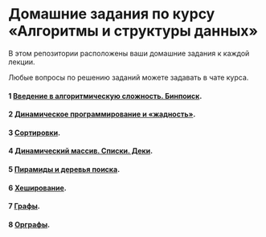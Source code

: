 # Домашние задания по курсу «Алгоритмы и структуры данных»

В этом репозитории расположены ваши домашние задания к каждой лекции. 

Любые вопросы по решению заданий можете задавать в чате курса.

#### 1 [Введение в алгоритмическую сложность. Бинпоиск](https://github.com/netology-code/algocpp-homeworks/tree/main/1).
#### 2 [Динамическое программирование и «жадность»](https://github.com/netology-code/algocpp-homeworks/tree/main/2).
#### 3 [Сортировки](https://github.com/netology-code/algocpp-homeworks/tree/main/3).
#### 4 [Динамический массив. Списки. Деки](https://github.com/netology-code/algocpp-homeworks/tree/main/4).
#### 5 [Пирамиды и деревья поиска](https://github.com/netology-code/algocpp-homeworks/tree/main/5).
#### 6 [Хеширование](https://github.com/netology-code/algocpp-homeworks/tree/main/6).
#### 7 [Графы](https://github.com/netology-code/algocpp-homeworks/tree/main/7).
#### 8 [Орграфы](https://github.com/netology-code/algocpp-homeworks/tree/main/8).

